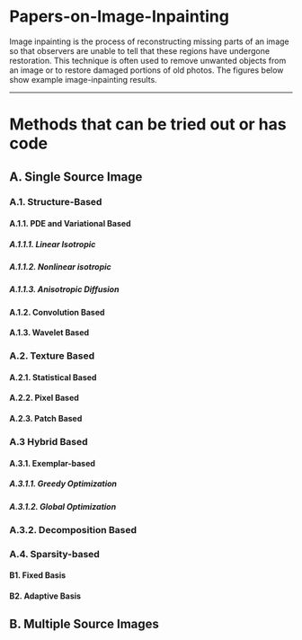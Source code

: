 
# Papers-on-Image-Inpainting

Image inpainting is the process of reconstructing missing parts of an image so that observers are unable to tell that these regions have undergone restoration. This technique is often used to remove unwanted objects from an image or to restore damaged portions of old photos. The figures below show example image-inpainting results.

-------------------------------------

# Methods that can be tried out or has code
## A. Single Source Image
  ### A.1. Structure-Based
  #### A.1.1. PDE and Variational Based
  ##### A.1.1.1. Linear Isotropic
  ##### A.1.1.2. Nonlinear isotropic
  ##### A.1.1.3. Anisotropic Diffusion
  #### A.1.2. Convolution Based
  #### A.1.3. Wavelet Based
  ### A.2. Texture Based
  #### A.2.1. Statistical Based
  #### A.2.2. Pixel Based
  #### A.2.3. Patch Based
  ### A.3 Hybrid Based
  #### A.3.1. Exemplar-based
  ##### A.3.1.1. Greedy Optimization
  ##### A.3.1.2. Global Optimization
  ### A.3.2. Decomposition Based
  ### A.4. Sparsity-based
  #### B1. Fixed Basis
  #### B2. Adaptive Basis
## B. Multiple Source Images












